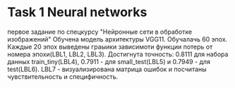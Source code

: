 # Task 1 Neural networks
первое задание по спецкурсу "Нейронные сети в обработке изображений"
Обучена модель архитектуры VGG11. Обучалачь 60 эпох. Каждые 20 эпох выведены граыики зависимоти функции потерь от номера эпохи(LBL1, LBL2, LBL3).
Достигнута точность: 0.8111 для набора данных train_tiny(LBL4), 0.7911 - для small_test(LBL5) и 0.7949 - для test(LBL6).
LBL7 - визуализирована матрица ошибок и посчитаны чувствительность и специфичность.

